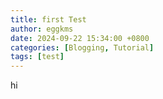 ```yaml
---
title: first Test
author: eggkms
date: 2024-09-22 15:34:00 +0800
categories: [Blogging, Tutorial]
tags: [test]
---
```

hi